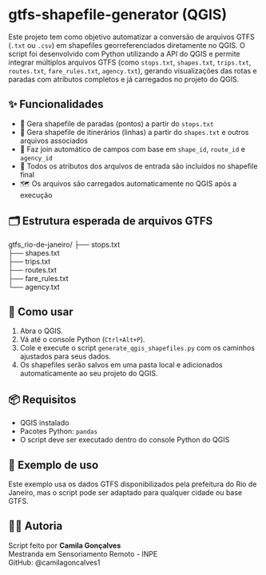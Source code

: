 # gtfs-shapefile-generator (QGIS)

Este projeto tem como objetivo automatizar a conversão de arquivos GTFS (`.txt` ou `.csv`) em shapefiles georreferenciados diretamente no QGIS. O script foi desenvolvido com Python utilizando a API do QGIS e permite integrar múltiplos arquivos GTFS (como `stops.txt`, `shapes.txt`, `trips.txt`, `routes.txt`, `fare_rules.txt`, `agency.txt`), gerando visualizações das rotas e paradas com atributos completos e já carregados no projeto do QGIS.

## ✨ Funcionalidades

- 📍 Gera shapefile de paradas (pontos) a partir do `stops.txt`
- 🧭 Gera shapefile de itinerários (linhas) a partir do `shapes.txt` e outros arquivos associados
- 🔗 Faz join automático de campos com base em `shape_id`, `route_id` e `agency_id`
- 🧾 Todos os atributos dos arquivos de entrada são incluídos no shapefile final
- 🗺️ Os arquivos são carregados automaticamente no QGIS após a execução

## 🗂️ Estrutura esperada de arquivos GTFS

gtfs_rio-de-janeiro/
├── stops.txt \
├── shapes.txt \
├── trips.txt \
├── routes.txt \
├── fare_rules.txt \
└── agency.txt 

## 🚀 Como usar

1. Abra o QGIS.
2. Vá até o console Python (`Ctrl+Alt+P`).
3. Cole e execute o script `generate_qgis_shapefiles.py` com os caminhos ajustados para seus dados.
4. Os shapefiles serão salvos em uma pasta local e adicionados automaticamente ao seu projeto do QGIS.

## 📦 Requisitos

- QGIS instalado
- Pacotes Python: `pandas`
- O script deve ser executado dentro do console Python do QGIS

## 📍 Exemplo de uso

Este exemplo usa os dados GTFS disponibilizados pela prefeitura do Rio de Janeiro, mas o script pode ser adaptado para qualquer cidade ou base GTFS.

## 👨‍💻 Autoria

Script feito por **Camila Gonçalves** \
Mestranda em Sensoriamento Remoto - INPE \
GitHub: @camilagoncalves1
